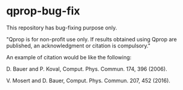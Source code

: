 # qprop-bug-fix
This repository has bug-fixing purpose only.

"Qprop is for non-profit use only. If results obtained using Qprop are published, an acknowledgment or citation is compulsory."

An example of citation would be like the following:

D. Bauer and P. Koval, Comput. Phys. Commun. 174, 396 (2006).

V. Mosert and D. Bauer, Comput. Phys. Commun. 207, 452 (2016).



